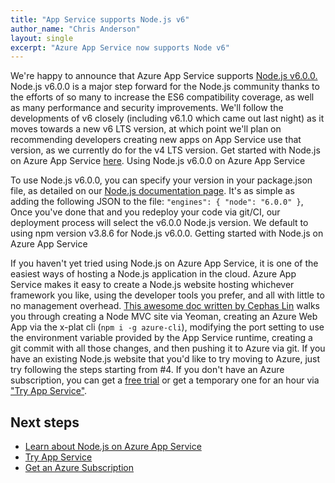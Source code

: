 ```yaml
---
title: "App Service supports Node.js v6"
author_name: "Chris Anderson" 
layout: single
excerpt: "Azure App Service now supports Node v6"
---
```


We're happy to announce that Azure App Service supports [Node.js v6.0.0.](https://github.com/nodejs/node/blob/master/CHANGELOG.md#2016-04-26-version-600-current-jasnell) Node.js v6.0.0 is a major step forward for the Node.js community thanks to the efforts of so many to increase the ES6 compatibility coverage, as well as many performance and security improvements. We'll follow the developments of v6 closely (including v6.1.0 which came out last night) as it moves towards a new v6 LTS version, at which point we'll plan on recommending developers creating new apps on App Service use that version, as we currently do for the v4 LTS version. Get started with Node.js on Azure App Service [here](https://azure.microsoft.com/en-us/documentation/articles/app-service-web-nodejs-get-started/). Using Node.js v6.0.0 on Azure App Service

To use Node.js v6.0.0, you can specify your version in your package.json file, as detailed on our [Node.js documentation page](https://azure.microsoft.com/en-us/documentation/articles/app-service-web-nodejs-get-started/#use-a-specific-nodejs-engine). It's as simple as adding the following JSON to the file:  `"engines": { "node": "6.0.0" }`,  Once you've done that and you redeploy your code via git/CI, our deployment process will select the v6.0.0 Node.js version. We default to using npm version v3.8.6 for Node.js v6.0.0. Getting started with Node.js on Azure App Service

If you haven't yet tried using Node.js on Azure App Service, it is one of the easiest ways of hosting a Node.js application in the cloud. Azure App Service makes it easy to create a Node.js website hosting whichever framework you like, using the developer tools you prefer, and all with little to no management overhead. [This awesome doc written by Cephas Lin](https://azure.microsoft.com/en-us/documentation/articles/app-service-web-nodejs-get-started/) walks you through creating a Node MVC site via Yeoman, creating an Azure Web App via the x-plat cli (`npm i -g azure-cli`), modifying the port setting to use the environment variable provided by the App Service runtime, creating a git commit with all those changes, and then pushing it to Azure via git. If you have an existing Node.js website that you'd like to try moving to Azure, just try following the steps starting from #4. If you don't have an Azure subscription, you can get a [free trial](https://azure.microsoft.com/en-us/pricing/free-trial/) or get a temporary one for an hour via ["Try App Service"](https://tryappservice.azure.com/).

## Next steps

- [Learn about Node.js on Azure App Service](https://azure.microsoft.com/en-us/documentation/articles/app-service-web-nodejs-get-started/)
- [Try App Service](https://tryappservice.azure.com/)
- [Get an Azure Subscription](https://azure.microsoft.com/en-us/pricing/free-trial/) 
 
